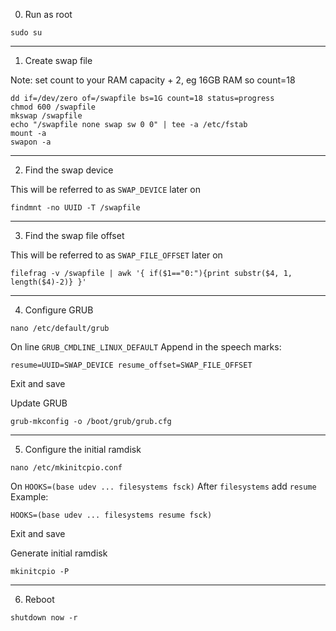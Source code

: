 
0. Run as root

 ```
 sudo su
 ```
---
1. Create swap file

 Note: set count to your RAM capacity + 2, eg 16GB RAM so count=18
 ```
 dd if=/dev/zero of=/swapfile bs=1G count=18 status=progress
 chmod 600 /swapfile
 mkswap /swapfile 
 echo "/swapfile none swap sw 0 0" | tee -a /etc/fstab
 mount -a
 swapon -a
 ```
---
2. Find the swap device

 This will be referred to as `SWAP_DEVICE` later on
 ```
 findmnt -no UUID -T /swapfile
 ```
---
3. Find the swap file offset

 This will be referred to as `SWAP_FILE_OFFSET` later on
 ```
 filefrag -v /swapfile | awk '{ if($1=="0:"){print substr($4, 1, length($4)-2)} }'
 ```
---
4. Configure GRUB

 ```
 nano /etc/default/grub
 ```
 On line `GRUB_CMDLINE_LINUX_DEFAULT`
 Append in the speech marks:
 ```
 resume=UUID=SWAP_DEVICE resume_offset=SWAP_FILE_OFFSET
 ```
 Exit and save
 
 Update GRUB
 ```
 grub-mkconfig -o /boot/grub/grub.cfg
 ```
---
5. Configure the initial ramdisk

 ```
 nano /etc/mkinitcpio.conf
 ```
 On `HOOKS=(base udev ... filesystems fsck)`
 After `filesystems` add `resume`
 Example:
 ```
 HOOKS=(base udev ... filesystems resume fsck)
 ```
 Exit and save
 
 Generate initial ramdisk
 ```
 mkinitcpio -P
 ```
----
6. Reboot
 ```
 shutdown now -r
 ```
